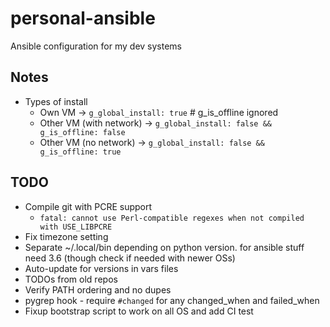 # personal-ansible

Ansible configuration for my dev systems

## Notes

-   Types of install
    -   Own VM -> `g_global_install: true` # g_is_offline ignored
    -   Other VM (with network) ->
        `g_global_install: false && g_is_offline: false`
    -   Other VM (no network) -> `g_global_install: false && g_is_offline: true`

## TODO

-   Compile git with PCRE support
    -   `fatal: cannot use Perl-compatible regexes when not compiled with USE_LIBPCRE`
-   Fix timezone setting
-   Separate ~/.local/bin depending on python version. for ansible stuff need
    3.6 (though check if needed with newer OSs)
-   Auto-update for versions in vars files
-   TODOs from old repos
-   Verify PATH ordering and no dupes
-   pygrep hook - require `#changed` for any changed_when and failed_when
-   Fixup bootstrap script to work on all OS and add CI test
